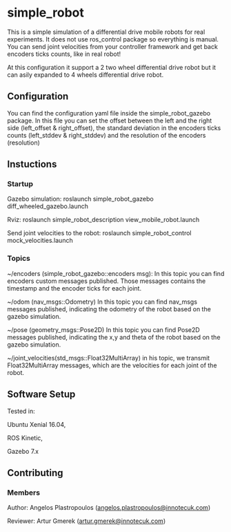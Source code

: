 # simple_robot

This is a simple simulation of a differential drive mobile robots for real
experiments. It does not use ros_control package so everything is manual.
You can send joint velocities from your controller framework and get back
encoders ticks counts, like in real robot!

At this configuration it support a 2 two wheel differential drive robot but it
can asily expanded to 4 wheels differential drive robot.

## Configuration

You can find the configuration yaml file inside the simple_robot_gazebo package.
In this file you can set the offset between the left and the right side
(left_offset & right_offset), the standard deviation in the encoders ticks counts
(left_stddev & right_stddev) and the resolution  of the encoders (resolution)

## Instuctions

### Startup
Gazebo simulation:
roslaunch simple_robot_gazebo diff_wheeled_gazebo.launch

Rviz:
roslaunch simple_robot_description view_mobile_robot.launch

Send joint velocities to the robot:
roslaunch simple_robot_control mock_velocities.launch

### Topics

~/encoders (simple_robot_gazebo::encoders msg):
In this topic you can find encoders custom messages published. Those messages contains the
timestamp and the encoder ticks for each joint.

~/odom (nav_msgs::Odometry)
In this topic you can find nav_msgs messages published, indicating the odometry
of the robot based on the gazebo simulation.

~/pose (geometry_msgs::Pose2D)
In this topic you can find Pose2D messages published, indicating the x,y and theta
of the robot based on the gazebo simulation.

~/joint_velocities(std_msgs::Float32MultiArray)
in his topic, we transmit Float32MultiArray messages, which are the velocities for
each joint of the robot.



## Software Setup

Tested in:

Ubuntu Xenial 16.04,

ROS Kinetic,

Gazebo 7.x


## Contributing

### Members
Author:
Angelos Plastropoulos (angelos.plastropoulos@innotecuk.com)

Reviewer:
Artur Gmerek (artur.gmerek@innotecuk.com)
